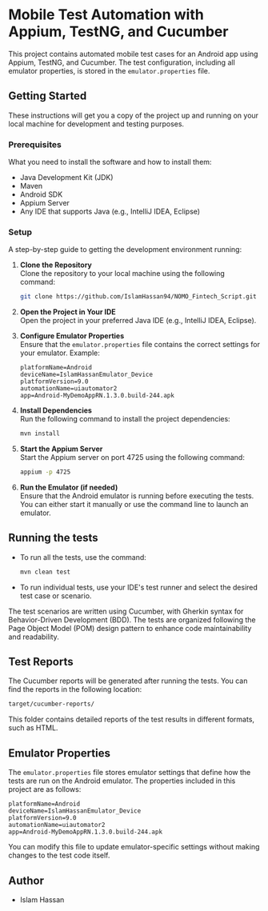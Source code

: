 
# Mobile Test Automation with Appium, TestNG, and Cucumber

This project contains automated mobile test cases for an Android app using Appium, TestNG, and Cucumber. The test configuration, including all emulator properties, is stored in the `emulator.properties` file.

## Getting Started

These instructions will get you a copy of the project up and running on your local machine for development and testing purposes.

### Prerequisites

What you need to install the software and how to install them:

- Java Development Kit (JDK)
- Maven
- Android SDK
- Appium Server
- Any IDE that supports Java (e.g., IntelliJ IDEA, Eclipse)

### Setup

A step-by-step guide to getting the development environment running:

1. **Clone the Repository**  
   Clone the repository to your local machine using the following command:
   ```bash
   git clone https://github.com/IslamHassan94/NOMO_Fintech_Script.git
   ```

2. **Open the Project in Your IDE**  
   Open the project in your preferred Java IDE (e.g., IntelliJ IDEA, Eclipse).

3. **Configure Emulator Properties**  
   Ensure that the `emulator.properties` file contains the correct settings for your emulator. Example:
   ```properties
   platformName=Android
   deviceName=IslamHassanEmulator_Device
   platformVersion=9.0
   automationName=uiautomator2
   app=Android-MyDemoAppRN.1.3.0.build-244.apk
   ```

4. **Install Dependencies**  
   Run the following command to install the project dependencies:
   ```bash
   mvn install
   ```

5. **Start the Appium Server**  
   Start the Appium server on port 4725 using the following command:
   ```bash
   appium -p 4725
   ```

6. **Run the Emulator (if needed)**  
   Ensure that the Android emulator is running before executing the tests. You can either start it manually or use the command line to launch an emulator.

## Running the tests


- To run all the tests, use the command:
   ```bash
   mvn clean test
   ```
- To run individual tests, use your IDE's test runner and select the desired test case or scenario.

The test scenarios are written using Cucumber, with Gherkin syntax for Behavior-Driven Development (BDD). The tests are organized following the Page Object Model (POM) design pattern to enhance code maintainability and readability.

## Test Reports

The Cucumber reports will be generated after running the tests. You can find the reports in the following location:

```bash
target/cucumber-reports/
```

This folder contains detailed reports of the test results in different formats, such as HTML.

## Emulator Properties

The `emulator.properties` file stores emulator settings that define how the tests are run on the Android emulator. The properties included in this project are as follows:

```properties
platformName=Android
deviceName=IslamHassanEmulator_Device
platformVersion=9.0
automationName=uiautomator2
app=Android-MyDemoAppRN.1.3.0.build-244.apk
```

You can modify this file to update emulator-specific settings without making changes to the test code itself.

## Author

- Islam Hassan
